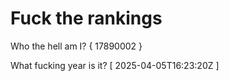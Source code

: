 # Fuck the rankings

Who the hell am I?
{ 17890002 }

What fucking year is it?
[ 2025-04-05T16:23:20Z ]
